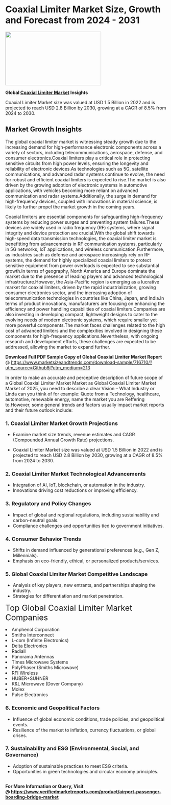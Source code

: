 <H1>Coaxial Limiter Market Size, Growth and Forecast from 2024 - 2031</H1><img class="aligncenter size-medium wp-image-584254" src="https://thirdeyenews.in/wp-content/uploads/2024/09/Global-Market-Research-300x168.jpeg" alt="" width="300" height="168" /><p><strong>Global&nbsp;<a href="https://www.marketsizeandtrends.com/download-sample/716710/?utm_source=Github8j?utm_medium=213">Coaxial Limiter Market</a> Insights</strong></p><p>Coaxial Limiter Market size was valued at USD 1.5 Billion in 2022 and is projected to reach USD 2.8 Billion by 2030, growing at a CAGR of 8.5% from 2024 to 2030.</p><p><h2>Market Growth Insights</h2> <p>The global coaxial limiter market is witnessing steady growth due to the increasing demand for high-performance electronic components across a variety of sectors, including telecommunications, aerospace, defense, and consumer electronics.Coaxial limiters play a critical role in protecting sensitive circuits from high power levels, ensuring the longevity and reliability of electronic devices.As technologies such as 5G, satellite communications, and advanced radar systems continue to evolve, the need for robust and efficient coaxial limiters is expected to rise.The market is also driven by the growing adoption of electronic systems in automotive applications, with vehicles becoming more reliant on advanced communication and radar systems.Additionally, the surge in demand for high-frequency devices, coupled with innovations in material science, is likely to further propel the market growth in the coming years. </p> <p>Coaxial limiters are essential components for safeguarding high-frequency systems by reducing power surges and preventing system failures.These devices are widely used in radio frequency (RF) systems, where signal integrity and device protection are crucial.With the global shift towards high-speed data transmission technologies, the coaxial limiter market is benefitting from advancements in RF communication systems, particularly in 5G networks, IoT applications, and wireless communication.Furthermore, as industries such as defense and aerospace increasingly rely on RF systems, the demand for highly specialized coaxial limiters to protect sensitive equipment from power overloads is expected to see substantial growth.In terms of geography, North America and Europe dominate the market due to the presence of leading players and advanced technological infrastructure.However, the Asia-Pacific region is emerging as a lucrative market for coaxial limiters, driven by the rapid industrialization, growing consumer electronics sector, and the increasing adoption of telecommunication technologies in countries like China, Japan, and India.In terms of product innovations, manufacturers are focusing on enhancing the efficiency and power handling capabilities of coaxial limiters.Companies are also investing in developing compact, lightweight designs to cater to the evolving needs of modern electronic systems, which require smaller yet more powerful components.The market faces challenges related to the high cost of advanced limiters and the complexities involved in designing these components for high-frequency applications.Nevertheless, with ongoing research and development efforts, these challenges are expected to be addressed, allowing the market to expand further.</p><p><span class=""><strong>Download Full PDF Sample Copy of Global Coaxial Limiter Market Report</strong> @ <a href="https://www.marketsizeandtrends.com/download-sample/716710/?utm_source=Github8j?utm_medium=213" target="_blank">https://www.marketsizeandtrends.com/download-sample/716710/?utm_source=Github8j?utm_medium=213</a></span></p><p>In order to make an accurate and perceptive description of future scope of a Global&nbsp;Coaxial Limiter Market Market as Global&nbsp;Coaxial Limiter Market Market of 2025, you need to describe a clear Vision &ndash; What Industry or Linda can you think of for example: Quote from a Technology, healthcare, automotive, renewable energy, name the market you are Reffering to.However, some general trends and factors usually impact market reports and their future outlook include:</p><h3>1.&nbsp;<strong>Coaxial Limiter Market Growth Projections</strong></h3><ul><li>Examine market size trends, revenue estimates and CAGR (Compounded Annual Growth Rate) projections.</li><li><p>Coaxial Limiter Market size was valued at USD 1.5 Billion in 2022 and is projected to reach USD 2.8 Billion by 2030, growing at a CAGR of 8.5% from 2024 to 2030.</p></li></ul><h3>2.&nbsp;<strong>Coaxial Limiter Market Technological Advancements</strong></h3><ul><li>Integration of AI, IoT, blockchain, or automation in the industry.</li><li>Innovations driving cost reductions or improving efficiency.</li></ul><h3>3.&nbsp;<strong>Regulatory and Policy Changes</strong></h3><ul><li>Impact of global and regional regulations, including sustainability and carbon-neutral goals.</li><li>Compliance challenges and opportunities tied to government initiatives.</li></ul><h3>4.&nbsp;<strong>Consumer Behavior Trends</strong></h3><ul><li>Shifts in demand influenced by generational preferences (e.g., Gen Z, Millennials).</li><li>Emphasis on eco-friendly, ethical, or personalized products/services.</li></ul><h3>5.&nbsp;<strong>Global Coaxial Limiter Market Competitive Landscape</strong></h3><ul><li>Analysis of key players, new entrants, and partnerships shaping the industry.</li><li>Strategies for differentiation and market penetration.</li></ul><p data-pm-slice="1 1 []"><span style="color: inherit; font-family: inherit; font-size: 25px;">Top Global Coaxial Limiter Market Companies</span></p><div class="" data-test-id=""><p><li>Amphenol Corporation</li><li> Smiths Interconnect</li><li> L-com (Infinite Electronics)</li><li> Delta Electronics</li><li> Radiall</li><li> Panorama Antennas</li><li> Times Microwave Systems</li><li> PolyPhaser (Smiths Microwave)</li><li> RFI Wireless</li><li> HUBER+SUHNER</li><li> K&L Microwave (Dover Company)</li><li> Molex</li><li> Pulse Electronics</li></p></div><h3>6.&nbsp;<strong>Economic and Geopolitical Factors</strong></h3><ul><li>Influence of global economic conditions, trade policies, and geopolitical events.</li><li>Resilience of the market to inflation, currency fluctuations, or global crises.</li></ul><h3>7.&nbsp;<strong>Sustainability and ESG (Environmental, Social, and Governance)</strong></h3><ul><li>Adoption of sustainable practices to meet ESG criteria.</li><li>Opportunities in green technologies and circular economy principles.</li></ul><h2><strong style="font-size: 14px;">For More Information or Query, Visit @&nbsp;</strong><a style="background-color: #ffffff; font-size: 14px;" href="https://www.marketsizeandtrends.com/report/coaxial-limiter-market/" target="_blank">https://www.verifiedmarketreports.com/product/airport-passenger-boarding-bridge-market</a></h2>